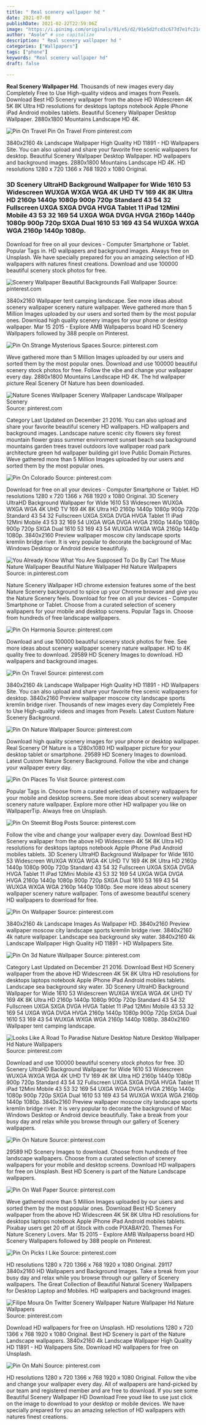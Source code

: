 ```yaml
---
title: " Real scenery wallpaper hd "
date: 2021-07-08
publishDate: 2021-02-22T22:59:06Z
image: "https://i.pinimg.com/originals/91/e5/d2/91e5d2fcd3c677d7e1fc21c9a0cc73ea.jpg"
author: "Asole" # use capitalize
description: " Real scenery wallpaper hd "
categories: ["Wallpapers"]
tags: ["phone"]
keywords: "Real scenery wallpaper hd"
draft: false

---
```



**Real Scenery Wallpaper Hd**. Thousands of new images every day Completely Free to Use High-quality videos and images from Pexels. Download Best HD Scenery wallpaper from the above HD Widescreen 4K 5K 8K Ultra HD resolutions for desktops laptops notebook Apple iPhone iPad Android mobiles tablets. Beautiful Scenery Wallpaper Desktop Wallpaper. 2880x1800 Mountains Landscape HD 4K.

![Pin On Travel](https://i.pinimg.com/originals/d3/d5/e5/d3d5e566b6634d3fbd797396228a5b2e.jpg "Pin On Travel")
Pin On Travel From pinterest.com


3840x2160 4k Landscape Wallpaper High Quality HD 11891 - HD Wallpapers Site. You can also upload and share your favorite free scenic wallpapers for desktop. Beautiful Scenery Wallpaper Desktop Wallpaper. HD wallpapers and background images. 2880x1800 Mountains Landscape HD 4K. HD resolutions 1280 x 720 1366 x 768 1920 x 1080 Original.

### 3D Scenery UltraHD Background Wallpaper for Wide 1610 53 Widescreen WUXGA WXGA WGA 4K UHD TV 169 4K 8K Ultra HD 2160p 1440p 1080p 900p 720p Standard 43 54 32 Fullscreen UXGA SXGA DVGA HVGA Tablet 11 iPad 12Mini Mobile 43 53 32 169 54 UXGA WGA DVGA HVGA 2160p 1440p 1080p 900p 720p SXGA Dual 1610 53 169 43 54 WUXGA WXGA WGA 2160p 1440p 1080p.

Download for free on all your devices - Computer Smartphone or Tablet. Popular Tags in. HD wallpapers and background images. Always free on Unsplash. We have specially prepared for you an amazing selection of HD wallpapers with natures finest creations. Download and use 100000 beautiful scenery stock photos for free.


![Scenery Wallpaper Beautiful Backgrounds Fall Wallpaper](https://i.pinimg.com/originals/8d/50/57/8d5057d0c1197ac9354a7e62b3e4089a.jpg "Scenery Wallpaper Beautiful Backgrounds Fall Wallpaper")
Source: pinterest.com

3840x2160 Wallpaper tent camping landscape. See more ideas about scenery wallpaper scenery nature wallpaper. Weve gathered more than 5 Million Images uploaded by our users and sorted them by the most popular ones. Download high quality scenery images for your phone or desktop wallpaper. Mar 15 2015 - Explore AMB Wallpaperss board HD Scenery Wallpapers followed by 388 people on Pinterest.

![Pin On Strange Mysterious Spaces](https://i.pinimg.com/originals/65/8d/17/658d17bfcf8372b3745cadb0b19535d8.jpg "Pin On Strange Mysterious Spaces")
Source: pinterest.com

Weve gathered more than 5 Million Images uploaded by our users and sorted them by the most popular ones. Download and use 100000 beautiful scenery stock photos for free. Follow the vibe and change your wallpaper every day. 2880x1800 Mountains Landscape HD 4K. The hd wallpaper picture Real Scenery Of Nature has been downloaded.

![Nature Scenes Wallpaper Scenery Wallpaper Landscape Wallpaper Scenery](https://i.pinimg.com/originals/bb/79/b3/bb79b3bcb09df61f84514849715e1a02.jpg "Nature Scenes Wallpaper Scenery Wallpaper Landscape Wallpaper Scenery")
Source: pinterest.com

Category Last Updated on December 21 2016. You can also upload and share your favorite beautiful scenery HD wallpapers. HD wallpapers and background images. Landscape nature scenic city flowers sky forest mountain flower grass summer environment sunset beach sea background mountains garden trees travel outdoors love wallpaper road park architecture green hd wallpaper building girl love Public Domain Pictures. Weve gathered more than 5 Million Images uploaded by our users and sorted them by the most popular ones.

![Pin On Colorado](https://i.pinimg.com/originals/0d/54/85/0d5485d0835f301f5ead417358459aed.jpg "Pin On Colorado")
Source: pinterest.com

Download for free on all your devices - Computer Smartphone or Tablet. HD resolutions 1280 x 720 1366 x 768 1920 x 1080 Original. 3D Scenery UltraHD Background Wallpaper for Wide 1610 53 Widescreen WUXGA WXGA WGA 4K UHD TV 169 4K 8K Ultra HD 2160p 1440p 1080p 900p 720p Standard 43 54 32 Fullscreen UXGA SXGA DVGA HVGA Tablet 11 iPad 12Mini Mobile 43 53 32 169 54 UXGA WGA DVGA HVGA 2160p 1440p 1080p 900p 720p SXGA Dual 1610 53 169 43 54 WUXGA WXGA WGA 2160p 1440p 1080p. 3840x2160 Preview wallpaper moscow city landscape sports kremlin bridge river. It is very popular to decorate the background of Mac Windows Desktop or Android device beautifully.

![You Already Know What You Are Supposed To Do By Carl The Muse Nature Wallpaper Beautiful Nature Wallpaper Hd Nature Wallpapers](https://i.pinimg.com/originals/1d/2e/41/1d2e418a00a335baca52f3eac105013a.jpg "You Already Know What You Are Supposed To Do By Carl The Muse Nature Wallpaper Beautiful Nature Wallpaper Hd Nature Wallpapers")
Source: in.pinterest.com

Nature Scenery Wallpaper HD chrome extension features some of the best Nature Scenery background to spice up your Chrome browser and give you the Nature Scenery feels. Download for free on all your devices - Computer Smartphone or Tablet. Choose from a curated selection of scenery wallpapers for your mobile and desktop screens. Popular Tags in. Choose from hundreds of free landscape wallpapers.

![Pin On Harmonia](https://i.pinimg.com/originals/60/b6/d3/60b6d39e851d1ce00be5e3b62dd6a4a4.jpg "Pin On Harmonia")
Source: pinterest.com

Download and use 100000 beautiful scenery stock photos for free. See more ideas about scenery wallpaper scenery nature wallpaper. HD to 4K quality free to download. 29589 HD Scenery Images to download. HD wallpapers and background images.

![Pin On Travel](https://i.pinimg.com/originals/d3/d5/e5/d3d5e566b6634d3fbd797396228a5b2e.jpg "Pin On Travel")
Source: pinterest.com

3840x2160 4k Landscape Wallpaper High Quality HD 11891 - HD Wallpapers Site. You can also upload and share your favorite free scenic wallpapers for desktop. 3840x2160 Preview wallpaper moscow city landscape sports kremlin bridge river. Thousands of new images every day Completely Free to Use High-quality videos and images from Pexels. Latest Custom Nature Scenery Background.

![Pin On Nature Wallpaper](https://i.pinimg.com/originals/fd/8a/44/fd8a440f67723521e705504a584b1890.jpg "Pin On Nature Wallpaper")
Source: pinterest.com

Download high quality scenery images for your phone or desktop wallpaper. Real Scenery Of Nature is a 1280x1080 HD wallpaper picture for your desktop tablet or smartphone. 29589 HD Scenery Images to download. Latest Custom Nature Scenery Background. Follow the vibe and change your wallpaper every day.

![Pin On Places To Visit](https://i.pinimg.com/originals/2c/3d/cb/2c3dcb0b891dc5634fadc1bae7ff0312.jpg "Pin On Places To Visit")
Source: pinterest.com

Popular Tags in. Choose from a curated selection of scenery wallpapers for your mobile and desktop screens. See more ideas about scenery wallpaper scenery nature wallpaper. Explore more other HD wallpaper you like on WallpaperTip. Always free on Unsplash.

![Pin On Steemit Blog Posts](https://i.pinimg.com/originals/fb/03/4d/fb034dcee0463abdaeb6919c47ddddd3.jpg "Pin On Steemit Blog Posts")
Source: pinterest.com

Follow the vibe and change your wallpaper every day. Download Best HD Scenery wallpaper from the above HD Widescreen 4K 5K 8K Ultra HD resolutions for desktops laptops notebook Apple iPhone iPad Android mobiles tablets. 3D Scenery UltraHD Background Wallpaper for Wide 1610 53 Widescreen WUXGA WXGA WGA 4K UHD TV 169 4K 8K Ultra HD 2160p 1440p 1080p 900p 720p Standard 43 54 32 Fullscreen UXGA SXGA DVGA HVGA Tablet 11 iPad 12Mini Mobile 43 53 32 169 54 UXGA WGA DVGA HVGA 2160p 1440p 1080p 900p 720p SXGA Dual 1610 53 169 43 54 WUXGA WXGA WGA 2160p 1440p 1080p. See more ideas about scenery wallpaper scenery nature wallpaper. Tons of awesome beautiful scenery HD wallpapers to download for free.

![Pin On Wallpaper](https://i.pinimg.com/originals/b3/fc/ab/b3fcab638d40d55cd57d167bbba29894.jpg "Pin On Wallpaper")
Source: pinterest.com

3840x2160 4k Landscape Images As Wallpaper HD. 3840x2160 Preview wallpaper moscow city landscape sports kremlin bridge river. 3840x2160 4k nature wallpaper. Landscape sea background sky water. 3840x2160 4k Landscape Wallpaper High Quality HD 11891 - HD Wallpapers Site.

![Pin On 3d Nature Wallpaper](https://i.pinimg.com/originals/be/a6/1d/bea61d388683a5d542fd474d9366a99d.jpg "Pin On 3d Nature Wallpaper")
Source: pinterest.com

Category Last Updated on December 21 2016. Download Best HD Scenery wallpaper from the above HD Widescreen 4K 5K 8K Ultra HD resolutions for desktops laptops notebook Apple iPhone iPad Android mobiles tablets. Landscape sea background sky water. 3D Scenery UltraHD Background Wallpaper for Wide 1610 53 Widescreen WUXGA WXGA WGA 4K UHD TV 169 4K 8K Ultra HD 2160p 1440p 1080p 900p 720p Standard 43 54 32 Fullscreen UXGA SXGA DVGA HVGA Tablet 11 iPad 12Mini Mobile 43 53 32 169 54 UXGA WGA DVGA HVGA 2160p 1440p 1080p 900p 720p SXGA Dual 1610 53 169 43 54 WUXGA WXGA WGA 2160p 1440p 1080p. 3840x2160 Wallpaper tent camping landscape.

![Looks Like A Road To Paradise Nature Desktop Nature Desktop Wallpaper Hd Nature Wallpapers](https://i.pinimg.com/originals/35/e0/60/35e060e07fb3fbda74331bedc6f293e8.jpg "Looks Like A Road To Paradise Nature Desktop Nature Desktop Wallpaper Hd Nature Wallpapers")
Source: pinterest.com

Download and use 100000 beautiful scenery stock photos for free. 3D Scenery UltraHD Background Wallpaper for Wide 1610 53 Widescreen WUXGA WXGA WGA 4K UHD TV 169 4K 8K Ultra HD 2160p 1440p 1080p 900p 720p Standard 43 54 32 Fullscreen UXGA SXGA DVGA HVGA Tablet 11 iPad 12Mini Mobile 43 53 32 169 54 UXGA WGA DVGA HVGA 2160p 1440p 1080p 900p 720p SXGA Dual 1610 53 169 43 54 WUXGA WXGA WGA 2160p 1440p 1080p. 3840x2160 Preview wallpaper moscow city landscape sports kremlin bridge river. It is very popular to decorate the background of Mac Windows Desktop or Android device beautifully. Take a break from your busy day and relax while you browse through our gallery of Scenery wallpapers.

![Pin On Nature](https://i.pinimg.com/originals/70/fc/0c/70fc0c9846423ccf3ff8506fd9268233.jpg "Pin On Nature")
Source: pinterest.com

29589 HD Scenery Images to download. Choose from hundreds of free landscape wallpapers. Choose from a curated selection of scenery wallpapers for your mobile and desktop screens. Download HD wallpapers for free on Unsplash. Best HD Scenery is part of the Nature Landscape wallpapers.

![Pin On Wall Paper](https://i.pinimg.com/originals/c5/88/80/c58880c0cc8ad0476015831808df37ae.jpg "Pin On Wall Paper")
Source: pinterest.com

Weve gathered more than 5 Million Images uploaded by our users and sorted them by the most popular ones. Download Best HD Scenery wallpaper from the above HD Widescreen 4K 5K 8K Ultra HD resolutions for desktops laptops notebook Apple iPhone iPad Android mobiles tablets. Pixabay users get 20 off at iStock with code PIXABAY20. Themes For Nature Scenery Lovers. Mar 15 2015 - Explore AMB Wallpaperss board HD Scenery Wallpapers followed by 388 people on Pinterest.

![Pin On Picks I Like](https://i.pinimg.com/736x/31/a8/f2/31a8f23867301df32dc0728777dbafc8.jpg "Pin On Picks I Like")
Source: pinterest.com

HD resolutions 1280 x 720 1366 x 768 1920 x 1080 Original. 29117 3840x2160 HD Wallpapers and Background Images. Take a break from your busy day and relax while you browse through our gallery of Scenery wallpapers. The Great Collection of Beautiful Natural Scenery Wallpapers for Desktop Laptop and Mobiles. HD wallpapers and background images.

![Filipe Moura On Twitter Scenery Wallpaper Nature Wallpaper Hd Nature Wallpapers](https://i.pinimg.com/originals/38/d9/7f/38d97f758f86a1b1e6c477c68b1757d1.jpg "Filipe Moura On Twitter Scenery Wallpaper Nature Wallpaper Hd Nature Wallpapers")
Source: pinterest.com

Download HD wallpapers for free on Unsplash. HD resolutions 1280 x 720 1366 x 768 1920 x 1080 Original. Best HD Scenery is part of the Nature Landscape wallpapers. 3840x2160 4k Landscape Wallpaper High Quality HD 11891 - HD Wallpapers Site. Download HD wallpapers for free on Unsplash.

![Pin On Mahi](https://i.pinimg.com/originals/91/e5/d2/91e5d2fcd3c677d7e1fc21c9a0cc73ea.jpg "Pin On Mahi")
Source: pinterest.com

HD resolutions 1280 x 720 1366 x 768 1920 x 1080 Original. Follow the vibe and change your wallpaper every day. All of wallpapers are hand-picked by our team and registered member and are free to download. If you see some Beautiful Scenery Wallpaper HD Download Free youd like to use just click on the image to download to your desktop or mobile devices. We have specially prepared for you an amazing selection of HD wallpapers with natures finest creations.

